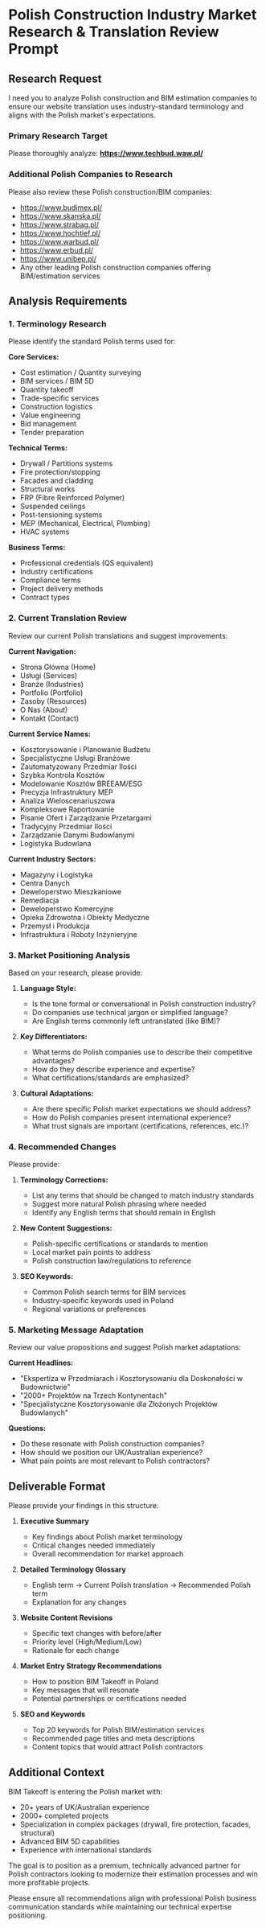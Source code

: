 # Polish Construction Industry Market Research & Translation Review Prompt

## Research Request

I need you to analyze Polish construction and BIM estimation companies to ensure our website translation uses industry-standard terminology and aligns with the Polish market's expectations. 

### Primary Research Target
Please thoroughly analyze: **https://www.techbud.waw.pl/**

### Additional Polish Companies to Research
Please also review these Polish construction/BIM companies:
- https://www.budimex.pl/
- https://www.skanska.pl/
- https://www.strabag.pl/
- https://www.hochtief.pl/
- https://www.warbud.pl/
- https://www.erbud.pl/
- https://www.unibep.pl/
- Any other leading Polish construction companies offering BIM/estimation services

## Analysis Requirements

### 1. Terminology Research
Please identify the standard Polish terms used for:

**Core Services:**
- Cost estimation / Quantity surveying
- BIM services / BIM 5D
- Quantity takeoff
- Trade-specific services
- Construction logistics
- Value engineering
- Bid management
- Tender preparation

**Technical Terms:**
- Drywall / Partitions systems
- Fire protection/stopping
- Facades and cladding
- Structural works
- FRP (Fibre Reinforced Polymer)
- Suspended ceilings
- Post-tensioning systems
- MEP (Mechanical, Electrical, Plumbing)
- HVAC systems

**Business Terms:**
- Professional credentials (QS equivalent)
- Industry certifications
- Compliance terms
- Project delivery methods
- Contract types

### 2. Current Translation Review

Review our current Polish translations and suggest improvements:

**Current Navigation:**
- Strona Główna (Home)
- Usługi (Services) 
- Branże (Industries)
- Portfolio (Portfolio)
- Zasoby (Resources)
- O Nas (About)
- Kontakt (Contact)

**Current Service Names:**
- Kosztorysowanie i Planowanie Budżetu
- Specjalistyczne Usługi Branżowe
- Zautomatyzowany Przedmiar Ilości
- Szybka Kontrola Kosztów
- Modelowanie Kosztów BREEAM/ESG
- Precyzja Infrastruktury MEP
- Analiza Wieloscenariuszowa
- Kompleksowe Raportowanie
- Pisanie Ofert i Zarządzanie Przetargami
- Tradycyjny Przedmiar Ilości
- Zarządzanie Danymi Budowlanymi
- Logistyka Budowlana

**Current Industry Sectors:**
- Magazyny i Logistyka
- Centra Danych
- Deweloperstwo Mieszkaniowe
- Remediacja
- Deweloperstwo Komercyjne
- Opieka Zdrowotna i Obiekty Medyczne
- Przemysł i Produkcja
- Infrastruktura i Roboty Inżynieryjne

### 3. Market Positioning Analysis

Based on your research, please provide:

1. **Language Style:**
   - Is the tone formal or conversational in Polish construction industry?
   - Do companies use technical jargon or simplified language?
   - Are English terms commonly left untranslated (like BIM)?

2. **Key Differentiators:**
   - What terms do Polish companies use to describe their competitive advantages?
   - How do they describe experience and expertise?
   - What certifications/standards are emphasized?

3. **Cultural Adaptations:**
   - Are there specific Polish market expectations we should address?
   - How do Polish companies present international experience?
   - What trust signals are important (certifications, references, etc.)?

### 4. Recommended Changes

Please provide:

1. **Terminology Corrections:**
   - List any terms that should be changed to match industry standards
   - Suggest more natural Polish phrasing where needed
   - Identify any English terms that should remain in English

2. **New Content Suggestions:**
   - Polish-specific certifications or standards to mention
   - Local market pain points to address
   - Polish construction law/regulations to reference

3. **SEO Keywords:**
   - Common Polish search terms for BIM services
   - Industry-specific keywords used in Poland
   - Regional variations or preferences

### 5. Marketing Message Adaptation

Review our value propositions and suggest Polish market adaptations:

**Current Headlines:**
- "Ekspertiza w Przedmiarach i Kosztorysowaniu dla Doskonałości w Budownictwie"
- "2000+ Projektów na Trzech Kontynentach"
- "Specjalistyczne Kosztorysowanie dla Złożonych Projektów Budowlanych"

**Questions:**
- Do these resonate with Polish construction companies?
- How should we position our UK/Australian experience?
- What pain points are most relevant to Polish contractors?

## Deliverable Format

Please provide your findings in this structure:

1. **Executive Summary**
   - Key findings about Polish market terminology
   - Critical changes needed immediately
   - Overall recommendation for market approach

2. **Detailed Terminology Glossary**
   - English term → Current Polish translation → Recommended Polish term
   - Explanation for any changes

3. **Website Content Revisions**
   - Specific text changes with before/after
   - Priority level (High/Medium/Low)
   - Rationale for each change

4. **Market Entry Strategy Recommendations**
   - How to position BIM Takeoff in Poland
   - Key messages that will resonate
   - Potential partnerships or certifications needed

5. **SEO and Keywords**
   - Top 20 keywords for Polish BIM/estimation services
   - Recommended page titles and meta descriptions
   - Content topics that would attract Polish contractors

## Additional Context

BIM Takeoff is entering the Polish market with:
- 20+ years of UK/Australian experience
- 2000+ completed projects
- Specialization in complex packages (drywall, fire protection, facades, structural)
- Advanced BIM 5D capabilities
- Experience with international standards

The goal is to position as a premium, technically advanced partner for Polish contractors looking to modernize their estimation processes and win more profitable projects.

Please ensure all recommendations align with professional Polish business communication standards while maintaining our technical expertise positioning.
